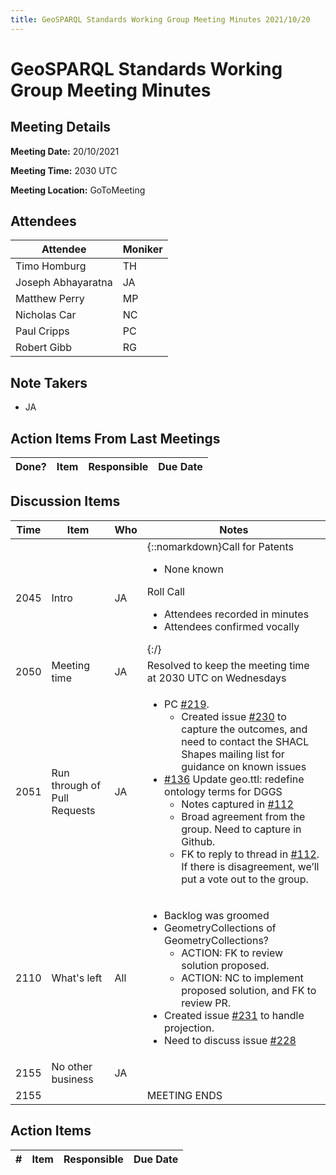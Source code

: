 ```yaml
---
title: GeoSPARQL Standards Working Group Meeting Minutes 2021/10/20
---
```

# GeoSPARQL Standards Working Group Meeting Minutes
## Meeting Details
**Meeting Date:** 20/10/2021

**Meeting Time:** 2030 UTC

**Meeting Location:** GoToMeeting  

## Attendees

| Attendee | Moniker |
| ---- | ---- |
| Timo Homburg | TH |
| Joseph Abhayaratna | JA |
| Matthew Perry | MP |
| Nicholas Car | NC |
| Paul Cripps | PC |
| Robert Gibb | RG |

## Note Takers
- JA

## Action Items From Last Meetings

| Done? | Item | Responsible | Due Date |
| ---- | ---- | ---- | --- |


## Discussion Items

| Time | Item | Who | Notes |
| ---- | ---- | ---- | ---- |
| 2045 | Intro | JA | {::nomarkdown}Call for Patents<ul><li>None known</li></ul>Roll Call<ul><li>Attendees recorded in minutes</li><li>Attendees confirmed vocally</li></ul>{:/} |
| 2050 | Meeting time | JA | Resolved to keep the meeting time at 2030 UTC on Wednesdays |
| 2051 | Run through of Pull Requests | JA | <ul><li>PC [#219](https://github.com/opengeospatial/ogc-geosparql/pull/219). <ul><li>Created issue [#230](https://github.com/opengeospatial/ogc-geosparql/issues/230) to capture the outcomes, and need to contact the SHACL Shapes mailing list for guidance on known issues</li></ul></li><li>[#136](https://github.com/opengeospatial/ogc-geosparql/pull/136) Update geo.ttl: redefine ontology terms for DGGS<ul><li>Notes captured in [#112](https://github.com/opengeospatial/ogc-geosparql/issues/112)</li><li>Broad agreement from the group. Need to capture in Github.</li><li>FK to reply to thread in [#112](https://github.com/opengeospatial/ogc-geosparql/issues/112). If there is disagreement, we’ll put a vote out to the group.</li></ul></li></ul> |
| 2110 | What's left | All | <ul><li>Backlog was groomed</li><li> GeometryCollections of GeometryCollections?<ul><li>ACTION: FK to review solution proposed.</li><li>ACTION: NC to implement proposed solution, and FK to review PR.</li></ul></li><li>Created issue [#231](https://github.com/opengeospatial/ogc-geosparql/issues/231) to handle projection.</li><li>Need to discuss issue [#228](https://github.com/opengeospatial/ogc-geosparql/issues/228)</li></ul> |
| 2155 | No other business | JA | |
| 2155 | | | MEETING ENDS |

## Action Items

| \# | Item | Responsible | Due Date |
| ---- | ---- | ---- | ---- |
